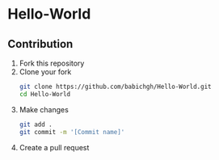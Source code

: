 # Hello-World
## Contribution
1. Fork this repository
2. Clone your fork
   ```bash
   git clone https://github.com/babichgh/Hello-World.git
   cd Hello-World
   ```
3. Make changes
   ```bash
   git add .
   git commit -m '[Commit name]'
   ```
4. Create a pull request
